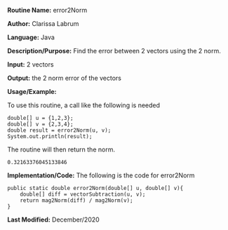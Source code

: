 **Routine Name:** error2Norm  

**Author:** Clarissa Labrum

**Language:** Java

**Description/Purpose:** Find the error between 2 vectors using the 2 norm.

**Input:** 2 vectors

**Output:**  the 2 norm error of the vectors

**Usage/Example:**

To use this routine, a call like the following is needed

    double[] u = {1,2,3};
    double[] v = {2,3,4};
    double result = error2Norm(u, v);
    System.out.println(result);
    
The routine will then return the norm.

    0.32163376045133846

**Implementation/Code:** The following is the code for error2Norm

    public static double error2Norm(double[] u, double[] v){
        double[] diff = vectorSubtraction(u, v);
        return mag2Norm(diff) / mag2Norm(v);
    }

**Last Modified:** December/2020

